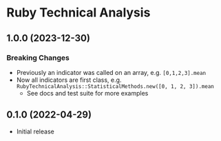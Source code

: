 # Ruby Technical Analysis

## 1.0.0 (2023-12-30)

### Breaking Changes
- Previously an indicator was called on an array, e.g. `[0,1,2,3].mean`
- Now all indicators are first class, e.g. `RubyTechnicalAnalysis::StatisticalMethods.new([0, 1, 2, 3]).mean`
  - See docs and test suite for more examples

## 0.1.0 (2022-04-29)

- Initial release
